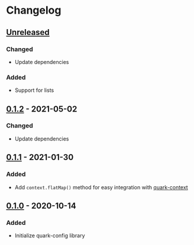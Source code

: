 # Changelog

## [Unreleased]
### Changed
- Update dependencies

### Added
- Support for lists

## [0.1.2] - 2021-05-02
### Changed
- Update dependencies

## [0.1.1] - 2021-01-30
### Added
- Add `context.flatMap()` method for easy integration with [quark-context](https://github.com/coditory/quark-context)

## [0.1.0] - 2020-10-14
### Added
- Initialize quark-config library

[Unreleased]: https://github.com/coditory/quark-config/compare/v0.1.2...HEAD
[0.1.2]: https://github.com/coditory/quark-config/releases/tag/v0.1.2
[0.1.1]: https://github.com/coditory/quark-config/releases/tag/v0.1.1
[0.1.0]: https://github.com/coditory/quark-config/releases/tag/v0.1.0